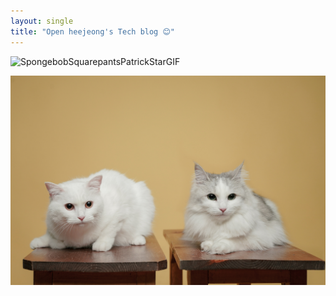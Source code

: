 ```yaml
---
layout: single
title: "Open heejeong's Tech blog 😊"
---
```






![SpongebobSquarepantsPatrickStarGIF](https://user-images.githubusercontent.com/71823666/186693762-4a8da31b-5269-404d-8973-1c14d65a9da6.gif)





![github](..\images\2022-08-25-firstpost\github.jpg)
